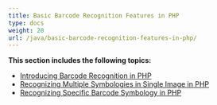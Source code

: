 ```yaml
---
title: Basic Barcode Recognition Features in PHP
type: docs
weight: 20
url: /java/basic-barcode-recognition-features-in-php/
---
```


**This section includes the following topics:**

- [Introducing Barcode Recognition in PHP](/barcode/java/introducing-barcode-recognition-in-php-html/)
- [Recognizing Multiple Symbologies in Single Image in PHP](/barcode/java/recognizing-multiple-symbologies-in-single-image-in-php-html/)
- [Recognizing Specific Barcode Symbology in PHP](/barcode/java/recognizing-specific-barcode-symbology-in-php-html/)

